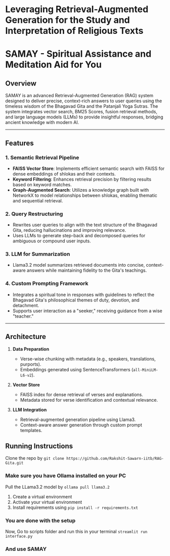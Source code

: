 # Leveraging Retrieval-Augmented Generation for the Study and Interpretation of Religious Texts
# SAMAY - Spiritual Assistance and Meditation Aid for You

## Overview
SAMAY is an advanced Retrieval-Augmented Generation (RAG) system designed to deliver precise, context-rich answers to user queries using the timeless wisdom of the Bhagavad Gita and the Patanjali Yoga Sutras. The system integrates vector search, BM25 Scores, fusion retrieval methods, and large language models (LLMs) to provide insightful responses, bridging ancient knowledge with modern AI.

---

## Features

### 1. **Semantic Retrieval Pipeline**
- **FAISS Vector Store**: Implements efficient semantic search with FAISS for dense embeddings of shlokas and their contexts.
- **Keyword Filtering**: Enhances retrieval precision by filtering results based on keyword matches.
- **Graph-Augmented Search**: Utilizes a knowledge graph built with NetworkX to model relationships between shlokas, enabling thematic and sequential retrieval.

### 2. **Query Restructuring**
- Rewrites user queries to align with the text structure of the Bhagavad Gita, reducing hallucinations and improving relevance.
- Uses LLMs to generate step-back and decomposed queries for ambiguous or compound user inputs.

### 3. **LLM for Summarization**
- Llama3.2 model summarizes retrieved documents into concise, context-aware answers while maintaining fidelity to the Gita's teachings.

### 4. **Custom Prompting Framework**
- Integrates a spiritual tone in responses with guidelines to reflect the Bhagavad Gita's philosophical themes of duty, devotion, and detachment.
- Supports user interaction as a "seeker," receiving guidance from a wise "teacher."

---

## Architecture

1. **Data Preparation**
   - Verse-wise chunking with metadata (e.g., speakers, translations, purports).
   - Embeddings generated using SentenceTransformers (`all-MiniLM-L6-v2`).

2. **Vector Store**
   - FAISS index for dense retrieval of verses and explanations.
   - Metadata stored for verse identification and contextual relevance.

3. **LLM Integration**
   - Retrieval-augmented generation pipeline using Llama3.
   - Context-aware answer generation through custom prompt templates.

## Running Instructions

Clone the repo by `git clone https://github.com/Rakshit-Sawarn-iitb/RAG-Gita.git`

### Make sure you have Ollama installed on your PC
Pull the LLama3.2 model by `ollama pull llama3.2`

1. Create a virtual environment
2. Activate your virtual environment
3. Install requirements using
   `pip install -r requirements.txt`
### You are done with the setup

Now, Go to scripts folder and run this in your terminal `streamlit run interface.py`

### And use SAMAY
